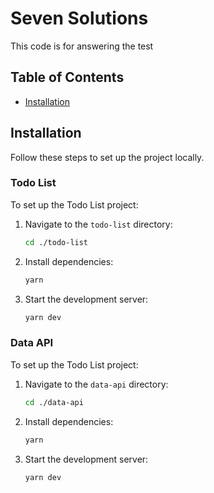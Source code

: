 # Seven Solutions

This code is for answering the test

## Table of Contents

- [Installation](#installation)

## Installation

Follow these steps to set up the project locally.

### Todo List

To set up the Todo List project:

1. Navigate to the `todo-list` directory:
   ```bash
   cd ./todo-list
2. Install dependencies:
    ```bash
   yarn
3. Start the development server:
    ```bash
   yarn dev
### Data API

To set up the Todo List project:

1. Navigate to the `data-api` directory:
   ```bash
   cd ./data-api
2. Install dependencies:
    ```bash
   yarn
3. Start the development server:
    ```bash
   yarn dev
   